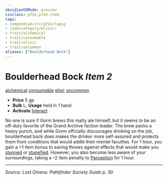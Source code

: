 ```yaml
---
obsidianUIMode: preview
cssclass: pf2e,pf2e-item
tags:
- compendium/src/pf2e/lopsg
- item/category/elixir/
- trait/alchemical
- trait/consumable
- trait/elixir
- trait/uncommon
aliases: ["Boulderhead Bock"]
---
```

# Boulderhead Bock *Item 2*  
[alchemical](rules/traits/alchemical.md "Alchemical Item Trait")  [consumable](rules/traits/consumable.md "Consumable Item Trait")  [elixir](rules/traits/elixir.md "Elixir Item Trait")  [uncommon](rules/traits/uncommon.md "Uncommon Rarity Trait")  

- **Price** 5 gp
- **Bulk** L; **Usage** held in 1 hand
- **Activate** [Interact](rules/actions/interact.md)

No one is sure if Gorm brews this malty ale himself, but it seems to be an off-duty favorite of the Grand Archive faction leader. The brew packs a heavy punch, and while Gorm officially discourages drinking on the job, boulderhead bock does makes the drinker more self-assured and protects them from conditions that would addle their mental faculties. For 1 hour, you gain a +1 item bonus to saving throws against effects that would make you [stunned](rules/conditions.md#Stunned) or [stupefied](rules/conditions.md#Stupefied). However, you also become less aware of your surroundings, taking a –2 item penalty to [Perception](compendium/skills.md#Perception) for 1 hour.


---
*Source: Lost Omens: Pathfinder Society Guide p. 30*